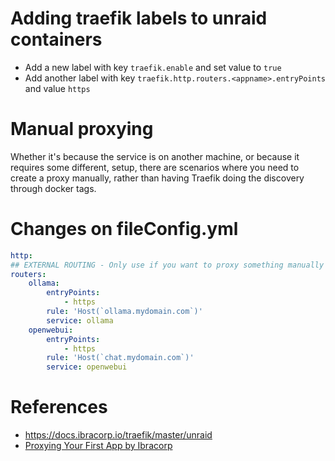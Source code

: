 # Adding traefik labels to unraid containers
- Add a new label with key `traefik.enable` and set value to `true`
- Add another label with key `traefik.http.routers.<appname>.entryPoints` and value `https`

# Manual proxying
Whether it's because the service is on another machine, or because it requires some different, setup, there are scenarios where you need to create a proxy manually, rather than having Traefik doing the discovery through docker tags.

# Changes on fileConfig.yml

```YAML
http:
## EXTERNAL ROUTING - Only use if you want to proxy something manually ##
routers:
	ollama:
		entryPoints:
			- https
		rule: 'Host(`ollama.mydomain.com`)'
		service: ollama
	openwebui:
		entryPoints:
			- https
		rule: 'Host(`chat.mydomain.com`)'
		service: openwebui
```

# References
- https://docs.ibracorp.io/traefik/master/unraid
- [Proxying Your First App by Ibracorp](https://docs.ibracorp.io/traefik/master/unraid/proxying-your-first-app)